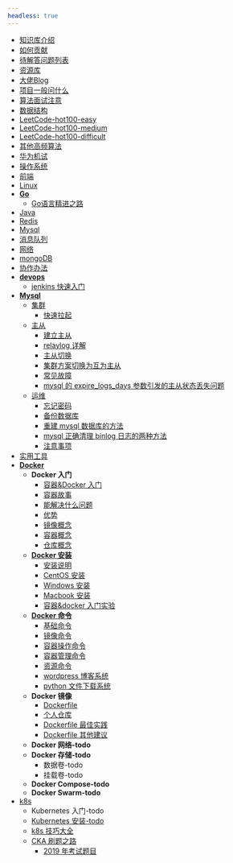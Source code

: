 ```yaml
---
headless: true
---
```


- [知识库介绍](README.md)
- [如何贡献](contribute.md)
- [待解答问题列表](todo.md)
- [资源库](资源库/README.md)
- [大佬Blog](blog.md)
- [项目一般问什么](interview/xiang-mu-wen-shi-mo.md)
- [算法面试注意](LeetCode/suan-fa-mian-shi-zhu-yi.md)
- [数据结构](LeetCode/shu-ju-jie-gou.md)
- [LeetCode-hot100-easy](LeetCode/easy.md)
- [LeetCode-hot100-medium](LeetCode/medium.md)
- [LeetCode-hot100-difficult](LeetCode/difficult.md)
- [其他高频算法](LeetCode/other.md)
- [华为机试](LeetCode/hua-wei-ji-shi.md)
- [操作系统](interview/cao-zuo-xi-tong.md)
- [前端](interview/qian-duan.md)
- [Linux](interview/linux.md)
- [**Go**](interview/go.md)
  - [Go语言精进之路](https://golang.coding3min.com.md)
- [Java](interview/java.md)
- [Redis](interview/redis.md)
- [Mysql](interview/mysql.md)
- [消息队列](interview/queue.md)
- [网络](interview/network.md)
- [mongoDB](interview/mongodb.md)
- [协作办法](leetcode-vscode.md)
- [**devops**](interview/devops.md)
  - [jenkins 快速入门](jenkins/jenkins快速入门.md)
- [**Mysql**](interview/mysql.md)
  - [集群](mysql/集群.md)
    - [快速拉起](mysql/集群/快速拉起.md)
  - [主从](mysql/主从.md)
    - [建立主从](mysql/主从/建立主从.md)
    - [relaylog 详解](mysql/主从/relaylog.md)
    - [主从切换](mysql/主从/主从切换.md)
    - [集群方案切换为互为主从](mysql/主从/集群方案切换为互为主从.md)
    - [常见故障](mysql/主从/常见故障.md)
    - [mysql 的 expire_logs_days 参数引发的主从状态丢失问题](mysql/主从/mysql的expire_logs_days参数引发的主从状态丢失问题.md)
  - [运维](mysql/运维.md)
    - [忘记密码](mysql/运维/忘记密码.md)
    - [备份数据库](mysql/运维/备份数据库.md)
    - [重建 mysql 数据库的方法](mysql/运维/重建mysql数据库的方法.md)
    - [mysql 正确清理 binlog 日志的两种方法](mysql/运维/mysql正确清理binlog日志的两种方法.md)
    - [注意事项](mysql/运维/注意事项.md)
- [实用工具](tools/README.md)
- [**Docker**](docker.md)
  - **Docker 入门**
    - [容器&Docker 入门](Docker.md)
    - [容器故事](Docker/chapter.1/docker-story.md)
    - [能解决什么问题](Docker/chapter.1/deal-what.md)
    - [优势](Docker/chapter.1/docker-superiority.md)
    - [镜像概念](Docker/chapter.1/what-is-image.md)
    - [容器概念](Docker/chapter.1/what-is-docker.md)
    - [仓库概念](Docker/chapter.1/what-is-repository.md)
  - [**Docker 安装**](Docker.md)
    - [安装说明](Docker/chapter.1/安装Docker.md)
    - [CentOS 安装](Docker/chapter.1/Centos安装.md)
    - [Windows 安装](Docker/chapter.1/Windows安装.md)
    - [Macbook 安装](Docker/chapter.1/Macbook安装.md)
    - [容器&docker 入门实验](Docker/chapter.1/README.md)
  - [**Docker 命令**](Docker/chapter.2/README.md)
    - [基础命令](Docker/chapter.2/base-command.md)
    - [镜像命令](Docker/chapter.2/image-command.md)
    - [容器操作命令](Docker/chapter.2/container-command.md)
    - [容器管理命令](Docker/chapter.2/container-command2.md)
    - [资源命令](Docker/chapter.2/resources-command.md)
    - [wordpress 博客系统](Docker/chapter.2/lab-wordpress.md)
    - [python 文件下载系统](Docker/chapter.2/lab-python.md)
  - **Docker 镜像**
    - [Dockerfile](Docker/chapter.3/c-dockerfile.md)
    - [个人仓库](Docker/chapter.3/repositories.md)
    - [Dockerfile 最佳实践](Docker/chapter.4/best-dockerfile.md)
    - [Dockerfile 其他建议](Docker/chapter.4/best-dockerfile-other.md)
  - **Docker 网络-todo**
  - **Docker 存储-todo**
    - 数据卷-todo
    - 挂载卷-todo
  - **Docker Compose-todo**
  - **Docker Swarm-todo**
- [k8s](k8s.md)
  - Kubernetes 入门-todo
  - [Kubernetes 安装-todo](Kubernetes/chapter.1/install-k8s.md)
  - [k8s 技巧大全](Kubernetes/skill/k8s技巧完全版.md)
  - [CKA 刷题之路](Kubernetes/CKA-1/Intorduction.md)
    - [2019 年考试题目](Kubernetes/CKA-1/cka-list.md)
